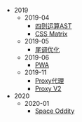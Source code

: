 * 2019
  - 2019-04
    - [四则运算AST](2019/04/CalculateAST.md)
    - [CSS Matrix](2019/04/Matrix.md)
  - 2019-05
    - [尾调优化](2019/05/Iteration.md)
  - 2019-06
    - [PWA](2019/06/PWA.md)
  - 2019-11
    - [Proxy代理](2019/11/Proxy.md)
    - [Proxy V2](2019/11/ProxyV2.md)
* 2020
  - 2020-01
    - [Space Oddity](2020/01/SpaceOddity.md)
  
